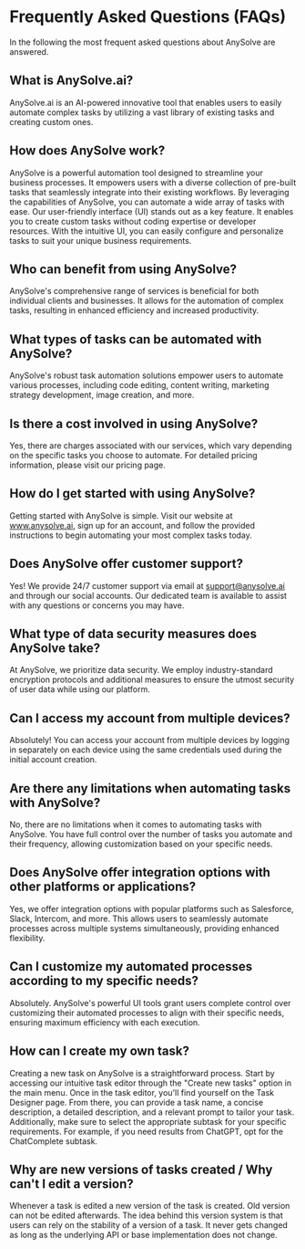 # Frequently Asked Questions (FAQs)

In the following the most frequent asked questions about AnySolve are answered.

## What is AnySolve.ai?

AnySolve.ai is an AI-powered innovative tool that enables users to easily automate complex tasks by utilizing a vast library of existing tasks and creating custom ones.

## How does AnySolve work?

AnySolve is a powerful automation tool designed to streamline your business processes. It empowers users with a diverse collection of pre-built tasks that seamlessly integrate into their existing workflows. By leveraging the capabilities of AnySolve, you can automate a wide array of tasks with ease. Our user-friendly interface (UI) stands out as a key feature. It enables you to create custom tasks without coding expertise or developer resources. With the intuitive UI, you can easily configure and personalize tasks to suit your unique business requirements.

## Who can benefit from using AnySolve?

AnySolve's comprehensive range of services is beneficial for both individual clients and businesses. It allows for the automation of complex tasks, resulting in enhanced efficiency and increased productivity.

## What types of tasks can be automated with AnySolve?

AnySolve's robust task automation solutions empower users to automate various processes, including code editing, content writing, marketing strategy development, image creation, and more.

## Is there a cost involved in using AnySolve?

Yes, there are charges associated with our services, which vary depending on the specific tasks you choose to automate. For detailed pricing information, please visit our pricing page.

## How do I get started with using AnySolve?

Getting started with AnySolve is simple. Visit our website at www.anysolve.ai, sign up for an account, and follow the provided instructions to begin automating your most complex tasks today.

## Does AnySolve offer customer support?

Yes! We provide 24/7 customer support via email at support@anysolve.ai and through our social accounts. Our dedicated team is available to assist with any questions or concerns you may have.

## What type of data security measures does AnySolve take?

At AnySolve, we prioritize data security. We employ industry-standard encryption protocols and additional measures to ensure the utmost security of user data while using our platform.

## Can I access my account from multiple devices?

Absolutely! You can access your account from multiple devices by logging in separately on each device using the same credentials used during the initial account creation.

## Are there any limitations when automating tasks with AnySolve?

No, there are no limitations when it comes to automating tasks with AnySolve. You have full control over the number of tasks you automate and their frequency, allowing customization based on your specific needs.

## Does AnySolve offer integration options with other platforms or applications?

Yes, we offer integration options with popular platforms such as Salesforce, Slack, Intercom, and more. This allows users to seamlessly automate processes across multiple systems simultaneously, providing enhanced flexibility.

## Can I customize my automated processes according to my specific needs?

Absolutely. AnySolve's powerful UI tools grant users complete control over customizing their automated processes to align with their specific needs, ensuring maximum efficiency with each execution.

## How can I create my own task?

Creating a new task on AnySolve is a straightforward process. Start by accessing our intuitive task editor through the "Create new tasks" option in the main menu. Once in the task editor, you'll find yourself on the Task Designer page. From there, you can provide a task name, a concise description, a detailed description, and a relevant prompt to tailor your task. Additionally, make sure to select the appropriate subtask for your specific requirements. For example, if you need results from ChatGPT, opt for the ChatComplete subtask.

## Why are new versions of tasks created / Why can't I edit a version?

Whenever a task is edited a new version of the task is created. Old version can not be edited afterwards. The idea behind this version system is that users can rely on the stability of a version of a task. It never gets changed as long as the underlying API or base implementation does not change.

